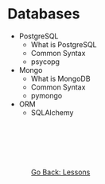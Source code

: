 # Databases
* PostgreSQL
    * What is PostgreSQL
    * Common Syntax
    * psycopg
* Mongo
    * What is MongoDB
    * Common Syntax
    * pymongo
* ORM
    * SQLAlchemy
\
\
\
\
\
\
\
[Go Back: Lessons](../README.md)